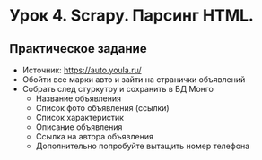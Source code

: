 # Урок 4. Scrapy. Парсинг HTML.

## Практическое задание

- Источник: https://auto.youla.ru/
- Обойти все марки авто и зайти на странички объявлений
- Собрать след стуркутру и сохранить в БД Монго
  - Название объявления
  - Список фото объявления (ссылки)
  - Список характеристик
  - Описание объявления
  - Ссылка на автора объявления
  - Дополнительно попробуйте вытащить номер телефона
